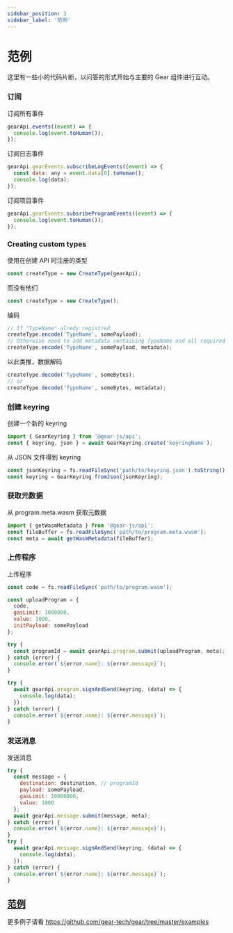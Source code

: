 ```yaml
---
sidebar_position: 3
sidebar_label: '范例'
---
```


# 范例

这里有一些小的代码片断，以问答的形式开始与主要的 Gear 组件进行互动。

### 订阅

订阅所有事件

```javascript
gearApi.events((event) => {
  console.log(event.toHuman());
});
```

订阅日志事件

```javascript
gearApi.gearEvents.subscribeLogEvents((event) => {
  const data: any = event.data[0].toHuman();
  console.log(data);
});
```

订阅项目事件

```javascript
gearApi.gearEvents.subsribeProgramEvents((event) => {
  console.log(event.toHuman());
});
```

### Creating custom types

使用在创建 API 时注册的类型

```javascript
const createType = new CreateType(gearApi);
```

而没有他们

```javascript
const createType = new CreateType();
```

编码

```javascript
// If "TypeName" alredy registred
createType.encode('TypeName', somePayload);
// Otherwise need to add metadata containing TypeName and all required types
createType.encode('TypeName', somePayload, metadata);
```

以此类推，数据解码

```javascript
createType.decode('TypeName', someBytes);
// or
createType.decode('TypeName', someBytes, metadata);
```

### 创建 keyring

创建一个新的 keyring

```javascript
import { GearKeyring } from '@gear-js/api';
const { keyring, json } = await GearKeyring.create('keyringName');
```

从 JSON 文件得到 keyring

```javascript
const jsonKeyring = fs.readFileSync('path/to/keyring.json').toString();
const keyring = GearKeyring.fromJson(jsonKeyring);
```

### 获取元数据

从 program.meta.wasm 获取元数据

```javascript
import { getWasmMetadata } from '@gear-js/api';
const fileBuffer = fs.readFileSync('path/to/program.meta.wasm');
const meta = await getWasmMetadata(fileBuffer);
```

### 上传程序

上传程序

```javascript
const code = fs.readFileSync('path/to/program.wasm');

const uploadProgram = {
  code,
  gasLimit: 1000000,
  value: 1000,
  initPayload: somePayload
};

try {
  const programId = await gearApi.program.submit(uploadProgram, meta);
} catch (error) {
  console.error(`${error.name}: ${error.message}`);
}

try {
  await gearApi.program.signAndSend(keyring, (data) => {
    console.log(data);
  });
} catch (error) {
  console.error(`${error.name}: ${error.message}`);
}
```

### 发送消息

发送消息

```javascript
try {
  const message = {
    destination: destination, // programId
    payload: somePayload,
    gasLimit: 10000000,
    value: 1000
  };
  await gearApi.message.submit(message, meta);
} catch (error) {
  console.error(`${error.name}: ${error.message}`);
}
try {
  await gearApi.message.signAndSend(keyring, (data) => {
    console.log(data);
  });
} catch (error) {
  console.error(`${error.name}: ${error.message}`);
}
```

## [范例](https://github.com/gear-tech/gear/tree/master/examples)

更多例子请看 https://github.com/gear-tech/gear/tree/master/examples
